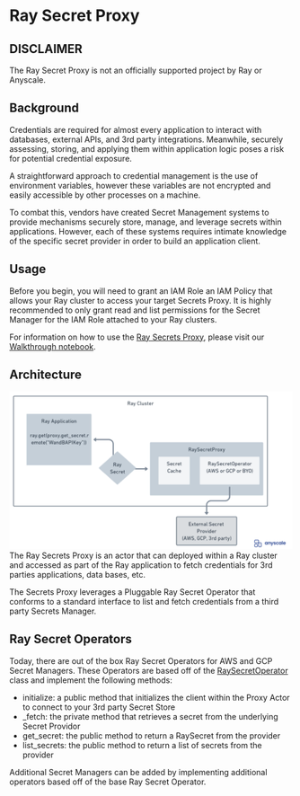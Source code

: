 # Ray Secret Proxy

## DISCLAIMER
The Ray Secret Proxy is not an officially supported project by Ray or Anyscale. 

## Background
Credentials are required for almost every application to interact with databases, external APIs, and 3rd party integrations.  Meanwhile, securely assessing, storing, and applying them within application logic poses a risk for potential credential exposure.

A straightforward approach to credential management is the use of environment variables, however these variables are not encrypted and easily accessible by other processes on a machine.

To combat this, vendors have created Secret Management systems to provide mechanisms securely store, manage, and leverage secrets within applications.  However, each of these systems requires intimate knowledge of the specific secret provider in order to build an application client.

## Usage
Before you begin, you will need to grant an IAM Role an IAM Policy that allows your Ray cluster to access your target Secrets Proxy.  It is highly recommended to only grant read and list permissions for the Secret Manager for the IAM Role attached to your Ray clusters.

For information on how to use the [Ray Secrets Proxy](./ray_secret_proxy.py), please visit our [Walkthrough notebook](./walkthrough.ipynb).  

## Architecture
![RaySecretsArchitecture](./RaySecretArchitecture.png)
The Ray Secrets Proxy is an actor that can deployed within a Ray cluster and accessed as part of the Ray application to fetch credentials for 3rd parties applications, data bases, etc.

The Secrets Proxy leverages a Pluggable Ray Secret Operator that conforms to a standard interface to list and fetch credentials from a third party Secrets Manager.  

## Ray Secret Operators
Today, there are out of the box Ray Secret Operators for AWS and GCP Secret Managers.  These Operators are based off of the [RaySecretOperator](./ray_secret_operator.py) class and implement the following methods:
- initialize: a public method that initializes the client within the Proxy Actor to connect to your 3rd party Secret Store
- _fetch: the private method that retrieves a secret from the underlying Secret Providor
- get_secret: the public method to return a RaySecret from the provider
- list_secrets: the public method to return a list of secrets from the provider

Additional Secret Managers can be added by implementing additional operators based off of the base Ray Secret Operator.
